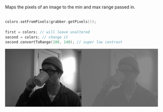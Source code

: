 Maps the pixels of an image to the min and max range passed in.

```cpp

colors.setFromPixels(grabber.getPixels());

first = colors; // will leave unaltered
second = colors; // change it
second.convertToRange(100, 140); // super low contrast

```

![Converting the range of an image](ofxCvShortImage.convertToRange.example.png)
